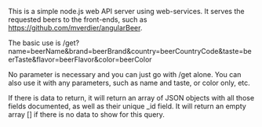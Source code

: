 This is a simple node.js web API server using web-services.
It serves the requested beers to the front-ends, such as https://github.com/mverdier/angularBeer.

The basic use is /get?name=beerName&brand=beerBrand&country=beerCountryCode&taste=beerTaste&flavor=beerFlavor&color=beerColor

No parameter is necessary and you can just go with /get alone.
You can also use it with any parameters, such as name and taste, or color only, etc.

If there is data to return, it will return an array of JSON objects with all those fields documented, as well as their unique _id field.
It will return an empty array [] if there is no data to show for this query.
